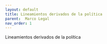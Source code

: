 ```yaml
---
layout: default
title: Lineamientos derivados de la política
parent:  Marco Legal
nav_order: 1
---
```


Lineamientos derivados de la política